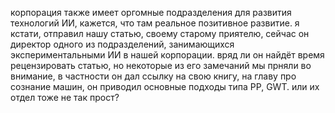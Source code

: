 корпорация также имеет оргомные подразделения для развития технологий ИИ, кажется, что там реальное позитивное развитие. я кстати, отправил нашу статью, своему старому приятелю, сейчас он директор одного из подразделений, занимающихся экспериментальными ИИ в нашей корпорации. вряд ли он найдёт время рецензировать статью, но некоторые из его замечаний мы прняли во внимание, в частности он дал ссылку на свою книгу, на главу про сознание машин, он приводил основные подходы типа PP, GWT. или их отдел тоже не так прост?
